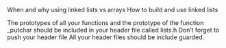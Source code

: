 When and why using linked lists vs arrays
How to build and use linked lists


The prototypes of all your functions and the prototype of the function _putchar should be included in your header file called lists.h
Don’t forget to push your header file
All your header files should be include guarded.
